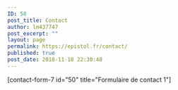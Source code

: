 ```yaml
---
ID: 58
post_title: Contact
author: lm437747
post_excerpt: ""
layout: page
permalink: https://epistol.fr/contact/
published: true
post_date: 2018-11-18 22:30:48
---
```

<!-- wp:html -->
[contact-form-7 id="50" title="Formulaire de contact 1"]
<!-- /wp:html -->